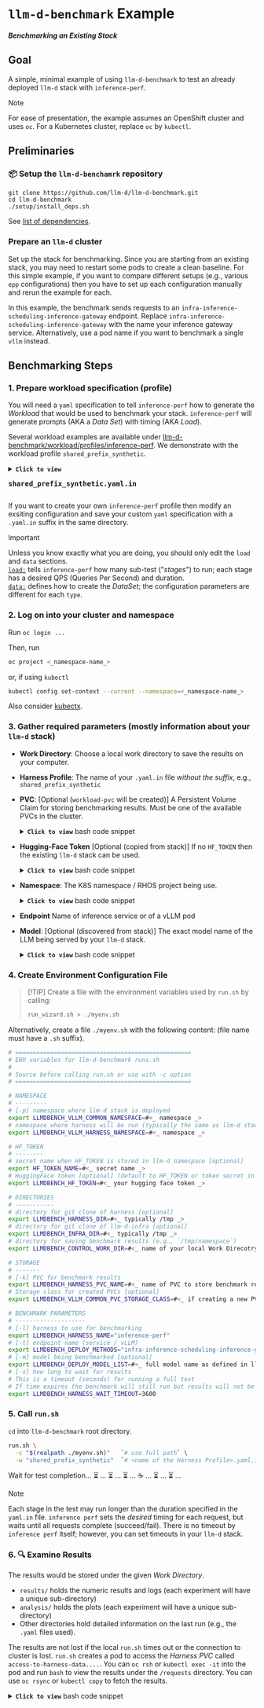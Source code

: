 # `llm-d-benchmark` Example

***Benchmarking an Existing Stack***


## Goal

A simple, minimal example of using `llm-d-benchmark` to test an already deployed `llm-d` stack with `inference-perf`.  

> [!NOTE] 
> For ease of presentation, the example assumes an OpenShift cluster and uses `oc`. For a Kubernetes cluster, replace `oc` by `kubectl`.


## Preliminaries


### 📦 Setup the `llm-d-benchamrk` repository

```
git clone https://github.com/llm-d/llm-d-benchmark.git
cd llm-d-benchmark
./setup/install_deps.sh
```

See [list of dependencies](https://github.com/deanlorenz/llm-d-benchmark?tab=readme-ov-file#dependencies).


### Prepare an `llm-d` cluster

Set up the stack for benchmarking. Since you are starting from an existing stack, you may need to restart some pods to create a clean baseline. For this simple example, if you want to compare different setups (e.g., various `epp` configurations) then you have to set up each configuration manually and rerun the example for each. 

In this example, the benchmark sends requests to an `infra-inference-scheduling-inference-gateway` endpoint. Replace `infra-inference-scheduling-inference-gateway` with the name your inference gateway service. Alternatively, use a pod name if you want to benchmark a single `vllm` instead.


## Benchmarking Steps


### 1. Prepare workload specification (profile)

You will need a `yaml` specification to tell `inference-perf` how to generate the _Workload_ that would be used to benchmark your stack. `inference-perf` will generate prompts (AKA a _Data Set_) with timing (AKA _Load_).

Several workload examples are available under [llm-d-benchmark/workload/profiles/inference-perf](/workload/profiles/inference-perf). We demonstrate with the workload profile `shared_prefix_synthetic`.

<details>
<summary><b><code>Click to view</code></b> <pre><b>shared_prefix_synthetic.yaml.in</b></pre></summary>

```yaml
load:
  type: constant
  stages:
  - rate: 2
    duration: 50
  - rate: 5
    duration: 50
  - rate: 8
    duration: 50
  - rate: 10
    duration: 50
  - rate: 12
    duration: 50
  - rate: 15
    duration: 50
  - rate: 20
    duration: 50
api:
  type: completion
  streaming: true
server:
  type: vllm
  model_name: REPLACE_ENV_LLMDBENCH_DEPLOY_CURRENT_MODEL
  base_url: REPLACE_ENV_LLMDBENCH_HARNESS_STACK_ENDPOINT_URL
  ignore_eos: true
tokenizer:
  pretrained_model_name_or_path: REPLACE_ENV_LLMDBENCH_DEPLOY_CURRENT_TOKENIZER
data:
  type: shared_prefix
  shared_prefix:
    num_groups: 32                # Number of distinct shared prefixes
    num_prompts_per_group: 32     # Number of unique questions per shared prefix
    system_prompt_len: 2048       # Length of the shared prefix (in tokens)
    question_len: 256             # Length of the unique question part (in tokens)
    output_len: 256               # Target length for the model's generated output (in tokens)
report:
  request_lifecycle:
    summary: true
    per_stage: true
    per_request: true
storage:
  local_storage:
    path: /workspace
```
</details>

If you want to create your own `inference-perf` profile then modify an exsiting configuration and save your custom `yaml` specification with a `.yaml.in` suffix in the same directory.

> [!IMPORTANT]
> Unless you know exactly what you are doing, you should only edit the `load` and `data` sections.<br>
> [`load:`](https://github.com/deanlorenz/inference-perf/blob/main/CONFIG.md#load-configuration) tells `inference-perf` how many sub-test ("_stages_") to run; each stage has a desired QPS (Queries Per Second) and duration. <br>
> [`data:`](https://github.com/deanlorenz/inference-perf/blob/main/CONFIG.md#data-generation) defines how to create the _DataSet_; the configuration parameters are different for each `type`.


### 2. Log on into your cluster and namespace
Run `oc login ...`

Then, run 
```bash
oc project <_namespace-name_>
```
or, if using `kubectl`
```bash
kubectl config set-context --current --namespace=<_namespace-name_>
```
Also consider [kubectx](https://github.com/ahmetb/kubectx).


### 3. Gather required parameters (mostly information about your `llm-d` stack)

* **Work Directory**: 
  Choose a local work directory to save the results on your computer. 

* **Harness Profile**: 
  The name of your `.yaml.in` file _without the suffix_, e.g., `shared_prefix_synthetic`

* **PVC**: [Optional (`workload-pvc` will be created)]
  A Persistent Volume Claim for storing benchmarking results. Must be one of the available PVCs in the cluster.

  <details>
  <summary><b><code>Click to view</code></b> bash code snippet</summary>

  ```bash
  oc get persistentvolumeclaims -o name
  ```
  </details>


* **Hugging-Face Token** [Optional (copied from stack)]
  If no `HF_TOKEN` then the existing `llm-d` stack can be used.
  <details>
  <summary><b><code>Click to view</code></b> bash code snippet</summary>

  ```bash
  oc get secrets llm-d-hf-token -o jsonpath='{.data.*}' | base64 -d
  ```
  </details>

* **Namespace**:
  The K8S namespace / RHOS project being use.
  <details>
  <summary><b><code>Click to view</code></b> bash code snippet</summary>
  
  ```bash
  oc config current-context | awk -F / '{print $1}'
  ```
  
  </details>

* **Endpoint**
  Name of inference service or of a vLLM pod

* **Model**: [Optional (discovered from stack)]
  The exact model name of the LLM being served by your `llm-d` stack. 

  <details>
  <summary><b><code>Click to view</code></b> bash code snippet</summary>

  ```bash
  # find the inference gateway endpoint
  endpoint=$(
    oc get route -o custom-columns='NAME:{.metadata.name},HOST:{.spec.host},PORT:{.spec.port.targetPort}' |
    awk '$1 ~ /inference-gateway/ {gsub(":default$", ":80", $2); print "http://" $2; exit}'
  )
  
  # get model name
  modelname="$(curl -s ${endpoint}/v1/models | jq -r '.data[].id')"
  echo ${modelname}
  ```
  </details>

### 4. Create Environment Configuration File
>  [!TIP]
> Create a file with the environment variables used by `run.sh` by calling:
> ```bash
> run_wizard.sh > ./myenv.sh
> ```

Alternatively, create a file `./myenv.sh` with the following content: (file name must have a `.sh` suffix).
```bash
# ==================================================
# ENV variables for llm-d-benchmark runs.sh
#
# Source before calling run.sh or use with -c option
# ==================================================

# NAMESPACE
# ---------
# [-p] namespace where llm-d stack is deployed
export LLMDBENCH_VLLM_COMMON_NAMESPACE=#<_ namespace _>
# namespace where harness will be run (typically the same as llm-d stack)
export LLMDBENCH_VLLM_HARNESS_NAMESPACE=#<_ namespace _>

# HF_TOKEN
# --------
# secret name when HF_TOKEN is stored in llm-d namespace [optional]
export HF_TOKEN_NAME=#<_ secret name _>
# HuggingFace token [optional] (default to HF_TOKEN or token secret in llm-d stack)
export LLMDBENCH_HF_TOKEN=#<_ your hugging face token _>

# DIRECTORIES
# -----------
# directory for git clone of harness [optional]
export LLMDBENCH_HARNESS_DIR=#<_ typically /tmp _>
# directory for git clone of llm-d-infra [optional]
export LLMDBENCH_INFRA_DIR=#<_ typically /tmp _>
# directory for saving benchmark results (e.g., `/tmp/namespace`)
export LLMDBENCH_CONTROL_WORK_DIR=#<_ name of your local Work Direcotry_ >

# STORAGE
# -------
# [-k] PVC for benchmark results
export LLMDBENCH_HARNESS_PVC_NAME=#<_ name of PVC to store benchmark results _>
# Storage class for created PVCs [optional]
export LLMDBENCH_VLLM_COMMON_PVC_STORAGE_CLASS=#<_ if creating a new PVC for results  _>

# BENCHMARK PARAMETERS
# --------------------
# [-l] harness to use for benchmarking
export LLMDBENCH_HARNESS_NAME="inference-perf"
# [-t] endpoint name (service / vLLM)
export LLMDBENCH_DEPLOY_METHODS="infra-inference-scheduling-inference-gateway"
# [-m] model being benchmarked [optional]
export LLMDBENCH_DEPLOY_MODEL_LIST=#<_ full model name as defined in llm-d stack _>
# [-s] how long to wait for results
# This is a timeout (seconds) for running a full test
# If time expires the benchmark will still run but results will not be collected to local computer.
export LLMDBENCH_HARNESS_WAIT_TIMEOUT=3600
```


### 5. Call `run.sh`

`cd` into `llm-d-benchmark` root directory.

```bash
run.sh \
  -c "$(realpath ./myenv.sh)"   `# use full path` \
  -w "shared_prefix_synthetic"  `# <name of the Harness Profile>.yaml.in` \
```

Wait for test completion... ⏳ ... ⏳ ... ⏳ ...
☕ ...
⏳ ... ⏳ ...

> [!NOTE]
> Each stage in the test may run longer than the duration specified in the `yaml.in` file. `inference perf` sets the _desired_ timing for each request, but waits until all requests complete (succeed/fail). There is no timeout by `inference perf` itself; however, you can set timeouts in your `llm-d` stack.


### 6. 🔍 Examine Results

The results would be stored under the given _Work Directory_.
* `results/` holds the numeric results and logs (each experiment will have a unique sub-directory)
* `analysis/` holds the plots (each experiment will have a unique sub-directory)
* Other directories hold detailed information on the last run (e.g., the `.yaml` files used).

The results are not lost if the local `run.sh` times out or the connection to cluster is lost.
`run.sh` creates a pod to access the _Harness PVC_ called `access-to-harness-data....`.
You can `oc rsh` or `kubectl exec -it` into the pod and run `bash` to view the results under the `/requests` directory.
You can use `oc rsync` or `kubectl copy` to fetch the results.

  <details>
  <summary><b><code>Click to view</code></b> bash code snippet</summary>

  Find access pod name, e.g.,   
  ```bash
  $ oc get pods -l app=llm-d-benchmark-harness -o name

  pod/access-to-harness-data-vllm-p2p-70b-chart-llama-3-70b-instruct-storage-claim
  ```
  
  List latest results (`kubectl` uses slightly different syntax)
  ```bash 
  oc rsh pod/access-to-harness-data-vllm-p2p-70b-chart-llama-3-70b-instruct-storage-claim ls -lrt /requests | tail -3

  drwxr-sr-x. 3 root       1001020000 13 Aug  5 18:17 inference-perf_1754416561_inference-gateway-70b-instruct
  drwxr-sr-x. 3 root       1001020000 13 Aug  5 18:39 inference-perf_1754417987_inference-gateway-70b-instruct
  drwxr-sr-x. 3 root       1001020000 13 Aug  5 19:02 inference-perf_1754419311_inference-gateway-70b-instruct
  ```
  
  Fetch the results (`kubectl` uses slightly different syntax)
  ```bash
  oc rsync access-to-harness-data-vllm-p2p-70b-chart-llama-3-70b-instruct-storage-claim:/requests/inference-perf_1754419311_inference-gateway-70b-instruct  /tmp --no-perms
  ```
  </details>

